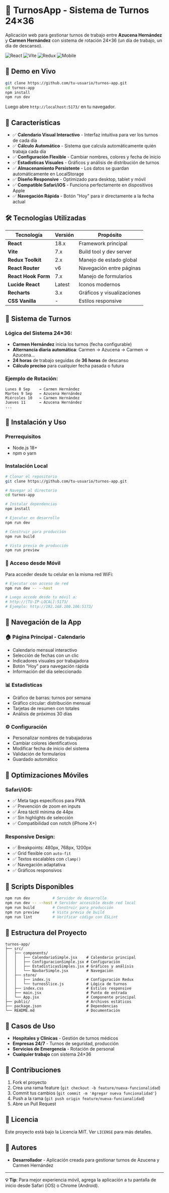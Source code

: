 # 🏥 TurnosApp - Sistema de Turnos 24×36

Aplicación web para gestionar turnos de trabajo entre **Azucena Hernández** y **Carmen Hernández** con sistema de rotación 24×36 (un día de trabajo, un día de descanso).

![React](https://img.shields.io/badge/React-18-blue.svg)
![Vite](https://img.shields.io/badge/Vite-7.1.4-purple.svg)
![Redux](https://img.shields.io/badge/Redux%20Toolkit-2.9.0-green.svg)
![Mobile](https://img.shields.io/badge/Mobile-Optimized-orange.svg)

## 🚀 Demo en Vivo

```bash
git clone https://github.com/tu-usuario/turnos-app.git
cd turnos-app
npm install
npm run dev
```

Luego abre `http://localhost:5173/` en tu navegador.

## 📱 Características

- ✅ **Calendario Visual Interactivo** - Interfaz intuitiva para ver los turnos de cada día
- ✅ **Cálculo Automático** - Sistema que calcula automáticamente quién trabaja cada día
- ✅ **Configuración Flexible** - Cambiar nombres, colores y fecha de inicio
- ✅ **Estadísticas Visuales** - Gráficos y análisis de distribución de turnos
- ✅ **Almacenamiento Persistente** - Los datos se guardan automáticamente en LocalStorage
- ✅ **Diseño Responsive** - Optimizado para desktop, tablet y móvil
- ✅ **Compatible Safari/iOS** - Funciona perfectamente en dispositivos Apple
- ✅ **Navegación Rápida** - Botón "Hoy" para ir directamente a la fecha actual

## 🛠️ Tecnologías Utilizadas

| Tecnología | Versión | Propósito |
|------------|---------|-----------|
| **React** | 18.x | Framework principal |
| **Vite** | 7.x | Build tool y dev server |
| **Redux Toolkit** | 2.x | Manejo de estado global |
| **React Router** | v6 | Navegación entre páginas |
| **React Hook Form** | 7.x | Manejo de formularios |
| **Lucide React** | Latest | Iconos modernos |
| **Recharts** | 3.x | Gráficos y visualizaciones |
| **CSS Vanilla** | - | Estilos responsive |

## 📅 Sistema de Turnos

### Lógica del Sistema 24×36:
- **Carmen Hernández** inicia los turnos (fecha configurable)
- **Alternancia diaria automática**: Carmen → Azucena → Carmen → Azucena...
- **24 horas** de trabajo seguidas de **36 horas** de descanso
- **Cálculo preciso** para cualquier fecha pasada o futura

### Ejemplo de Rotación:
```
Lunes 8 Sep    → Carmen Hernández
Martes 9 Sep   → Azucena Hernández  
Miércoles 10   → Carmen Hernández
Jueves 11      → Azucena Hernández
...
```

## 🚀 Instalación y Uso

### Prerrequisitos
- Node.js 18+ 
- npm o yarn

### Instalación Local
```bash
# Clonar el repositorio
git clone https://github.com/tu-usuario/turnos-app.git

# Navegar al directorio
cd turnos-app

# Instalar dependencias
npm install

# Ejecutar en desarrollo
npm run dev

# Construir para producción
npm run build

# Vista previa de producción
npm run preview
```

### 📱 Acceso desde Móvil

Para acceder desde tu celular en la misma red WiFi:
```bash
# Ejecutar con acceso de red
npm run dev -- --host

# Luego accede desde tu móvil a:
# http://[TU-IP-LOCAL]:5173/
# Ejemplo: http://192.168.100.106:5173/
```

## 📱 Navegación de la App

### 🏠 **Página Principal - Calendario**
- Calendario mensual interactivo
- Selección de fechas con un clic
- Indicadores visuales por trabajadora
- Botón "Hoy" para navegación rápida
- Información del día seleccionado

### 📊 **Estadísticas**
- Gráfico de barras: turnos por semana
- Gráfico circular: distribución mensual  
- Tarjetas de resumen con totales
- Análisis de próximos 30 días

### ⚙️ **Configuración**
- Personalizar nombres de trabajadoras
- Cambiar colores identificativos
- Modificar fecha de inicio del sistema
- Validación de formularios
- Guardado automático

## 🎨 Optimizaciones Móviles

### Safari/iOS:
- ✅ Meta tags específicos para PWA
- ✅ Prevención de zoom en inputs
- ✅ Área táctil mínima de 44px
- ✅ Sin highlights de selección
- ✅ Compatibilidad con notch (iPhone X+)

### Responsive Design:
- ✅ Breakpoints: 480px, 768px, 1200px
- ✅ Grid flexible con `auto-fit`
- ✅ Textos escalables con `clamp()`
- ✅ Navegación adaptativa
- ✅ Gráficos responsivos

## 🔧 Scripts Disponibles

```bash
npm run dev          # Servidor de desarrollo
npm run dev -- --host # Servidor accesible desde red local
npm run build        # Construir para producción
npm run preview      # Vista previa de build
npm run lint         # Verificar código con ESLint
```

## 📁 Estructura del Proyecto

```
turnos-app/
├── src/
│   ├── components/
│   │   ├── CalendarioSimple.jsx    # Calendario principal
│   │   ├── ConfiguracionSimple.jsx # Configuración
│   │   ├── EstadisticasSimples.jsx # Gráficos y análisis
│   │   └── NavbarSimple.jsx        # Navegación
│   ├── store/
│   │   ├── index.js                # Configuración Redux
│   │   └── turnosSlice.js          # Lógica de turnos
│   ├── index.css                   # Estilos responsive
│   ├── main.jsx                    # Punto de entrada
│   └── App.jsx                     # Componente principal
├── public/                         # Archivos estáticos
├── package.json                    # Dependencias
└── README.md                       # Documentación
```

## 🎯 Casos de Uso

- **Hospitales y Clínicas** - Gestión de turnos médicos
- **Empresas 24/7** - Turnos de seguridad, producción
- **Servicios de Emergencia** - Rotación de personal
- **Cualquier trabajo** con sistema 24×36

## 🤝 Contribuciones

1. Fork el proyecto
2. Crea una rama feature (`git checkout -b feature/nueva-funcionalidad`)
3. Commit tus cambios (`git commit -m 'Agregar nueva funcionalidad'`)
4. Push a la rama (`git push origin feature/nueva-funcionalidad`)
5. Abre un Pull Request

## 📄 Licencia

Este proyecto está bajo la Licencia MIT. Ver `LICENSE` para más detalles.

## 👥 Autores

- **Desarrollador** - Aplicación creada para gestionar turnos de Azucena y Carmen Hernández

---

**💡 Tip**: Para mejor experiencia móvil, agrega la aplicación a tu pantalla de inicio desde Safari (iOS) o Chrome (Android).